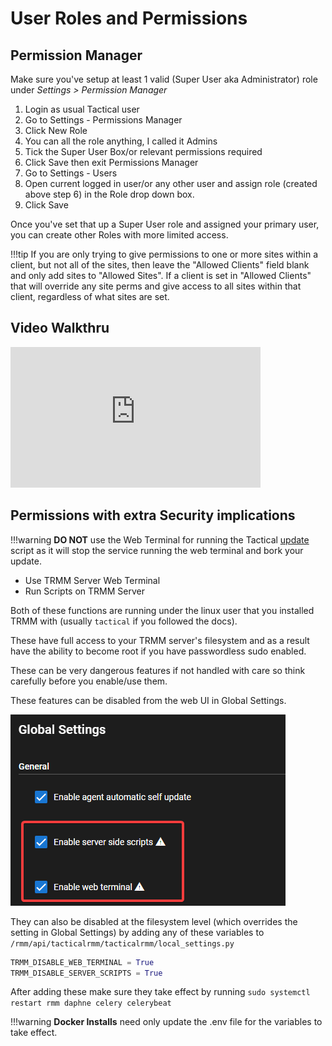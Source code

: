 # User Roles and Permissions

## Permission Manager

Make sure you've setup at least 1 valid (Super User aka Administrator) role under _Settings > Permission Manager_

1. Login as usual Tactical user
2. Go to Settings - Permissions Manager
3. Click New Role
4. You can all the role anything, I called it Admins
5. Tick the Super User Box/or relevant permissions required
6. Click Save then exit Permissions Manager
7. Go to Settings - Users
8. Open current logged in user/or any other user and assign role (created above step 6) in the Role drop down box.
9. Click Save 

Once you've set that up a Super User role and assigned your primary user, you can create other Roles with more limited access.

!!!tip
    If you are only trying to give permissions to one or more sites within a client, but not all of the sites, then leave the "Allowed Clients" field blank and only add sites to "Allowed Sites". If a client is set in "Allowed Clients" that will override any site perms and give access to all sites within that client, regardless of what sites are set.

## Video Walkthru

<div class="video-wrapper">
  <iframe width="400" height="225" src="https://www.youtube.com/embed/TTPLvgjMgp0" frameborder="0" allowfullscreen></iframe>
</div>

## Permissions with extra Security implications

!!!warning
    **DO NOT** use the Web Terminal for running the Tactical [update]() script as it will stop the service running the web terminal and bork your update.

* Use TRMM Server Web Terminal
* Run Scripts on TRMM Server

Both of these functions are running under the linux user that you installed TRMM with (usually `tactical` if you followed the docs).

These have full access to your TRMM server's filesystem and as a result have the ability to become root if you have passwordless sudo enabled.

These can be very dangerous features if not handled with care so think carefully before you enable/use them.

These features can be disabled from the web UI in Global Settings.

![alt text](images/trmm_permissions_scriptnterminal.png)

They can also be disabled at the filesystem level (which overrides the setting in Global Settings) by adding any of these variables to `/rmm/api/tacticalrmm/tacticalrmm/local_settings.py`

```py
TRMM_DISABLE_WEB_TERMINAL = True
TRMM_DISABLE_SERVER_SCRIPTS = True
```

After adding these make sure they take effect by running `sudo systemctl restart rmm daphne celery celerybeat`

!!!warning
    **Docker Installs** need only update the .env file for the variables to take effect.
